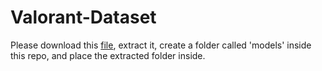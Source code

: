# Valorant-Dataset

Please download this [file](https://paddleocr.bj.bcebos.com/dygraph_v2.0/pgnet/en_server_pgnetA.tar), extract it, create a folder called 'models' inside this repo, and place the extracted folder inside.
